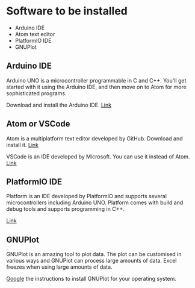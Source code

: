 # Software to be installed


* Arduino IDE
* Atom text editor
* PlatformIO IDE
* GNUPlot

Arduino IDE
-----------

Arduino UNO is a microcontroller programmable in C and C++. You'll get started with it using the Arduino IDE, and then move on to Atom for more sophisticated programs.

Download and install the Arduino IDE. [Link](https://www.arduino.cc/en/Main/Software)

Atom or VSCode
-----------

Atom is a multiplatform text editor developed by GitHub. Download and install it. [Link](https://atom.io)

VSCode is an IDE developed by Microsoft. You can use it instead of Atom. [Link](https://code.visualstudio.com)

PlatformIO IDE
-----------

Platform is an IDE developed by PlatformIO and supports several microcontrollers including Arduino UNO. Platform comes with build and debug tools and supports programming in C++.

[Link](https://platformio.org/platformio-ide)

GNUPlot
-----------

GNUPlot is an amazing tool to plot data. The plot can be customised in various ways and GNUPlot can process large amounts of data. Excel freezes when using large amounts of data.

[Google](http://lmgtfy.com/?q=Install+gnuplot) the instructions to install GNUPlot for your operating system.




